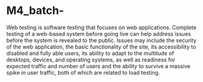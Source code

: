 # M4_batch-
Web testing is software testing that focuses on web applications. Complete testing of a web-based system before going live can help address issues before the system is revealed to the public. Issues may include the security of the web application, the basic functionality of the site, its accessibility to disabled and fully able users, its ability to adapt to the multitude of desktops, devices, and operating systems, as well as readiness for expected traffic and number of users and the ability to survive a massive spike in user traffic, both of which are related to load testing.
